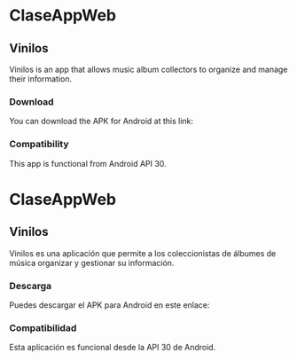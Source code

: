 # ClaseAppWeb

## Vinilos

Vinilos is an app that allows music album collectors to organize and manage their information.

### Download

You can download the APK for Android at this link: 

### Compatibility

This app is functional from Android API 30.

# ClaseAppWeb

## Vinilos

Vinilos es una aplicación que permite a los coleccionistas de álbumes de música organizar y gestionar su información.

### Descarga

Puedes descargar el APK para Android en este enlace: 

### Compatibilidad

Esta aplicación es funcional desde la API 30 de Android.

